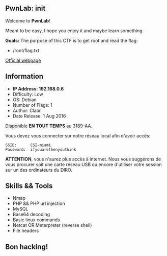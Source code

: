 ## PwnLab: init
Welcome to **PwnLab**!

Meant to be easy, I hope you enjoy it and maybe learn something. 

**Goals:**
The purpose of this CTF is to get root and read the flag:
- /root/flag.txt

[Official webpage](https://www.vulnhub.com/entry/pwnlab-init,158/)

## Information
- **IP Address: 192.168.0.6**
- Difficulty: Low
- OS: Debian
- Number of Flags: 1
- Author: Claor
- Date Release: 1 Aug 2016

Disponible **EN TOUT TEMPS** au 3189-AA. 

Vous devez vous connecter sur notre réseau local afin d'avoir accès:
```
SSID:      CSI-miami
Password:  ifyouarethenyouthink
```

**ATTENTION**, vous n'aurez plus accès à internet. Nous vous suggérons de vous procurer soit une carte réseau USB ou encore d'utiliser votre session sur un des ordinateurs du DIRO.

## Skills && Tools
- Nmap
- PHP && PHP url injection
- MySQL
- Base64 decoding
- Basic linux commands
- Netcat OR Meterpreter (reverse shell)
- File headers

## Bon hacking!
